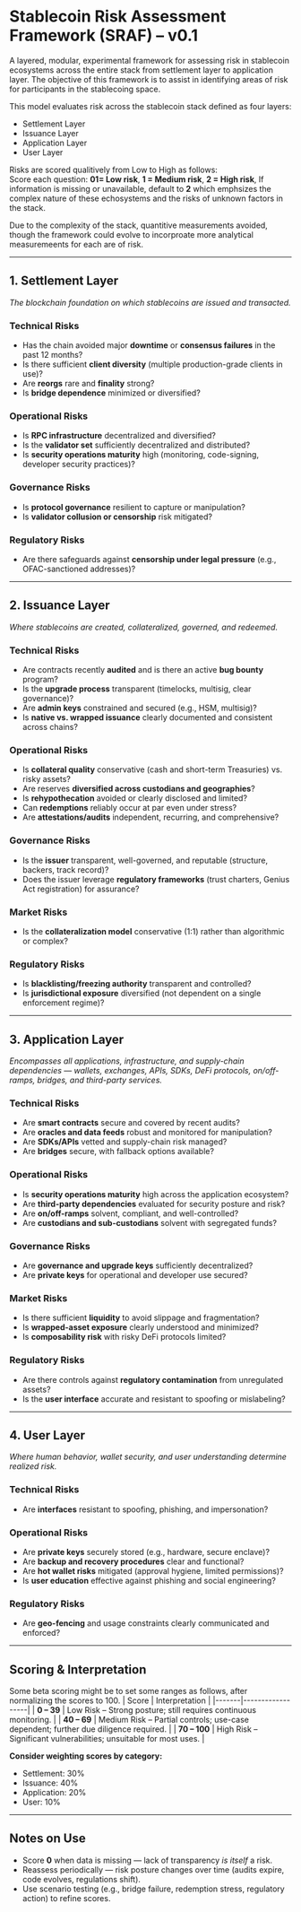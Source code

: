 

# Stablecoin Risk Assessment Framework (SRAF) – v0.1
A layered, modular, experimental framework for assessing risk in stablecoin ecosystems across the entire stack from settlement layer to application layer. The objective of this framework is to assist in identifying areas of risk for participants in the stablecoing space.

This model evaluates risk across the stablecoin stack defined as four layers:
 - Settlement Layer
 - Issuance Layer
 - Application Layer
 - User Layer

Risks are scored qualitively from Low to High as follows:  
Score each question: **01= Low risk**, **1 = Medium risk**, **2 = High risk**,
If information is missing or unavailable, default to **2** which emphsizes the complex nature of these echosystems and the risks of unknown factors in the stack. 

Due to the complexity of the stack, quantitive measurements avoided, though the  framework could evolve to incorproate more analytical measuremeents for each are of risk. 

---

## 1. Settlement Layer  
*The blockchain foundation on which stablecoins are issued and transacted.*

### Technical Risks
- Has the chain avoided major **downtime** or **consensus failures** in the past 12 months?  
- Is there sufficient **client diversity** (multiple production-grade clients in use)?  
- Are **reorgs** rare and **finality** strong?  
- Is **bridge dependence** minimized or diversified?

### Operational Risks
- Is **RPC infrastructure** decentralized and diversified?  
- Is the **validator set** sufficiently decentralized and distributed?  
- Is **security operations maturity** high (monitoring, code-signing, developer security practices)?

### Governance Risks
- Is **protocol governance** resilient to capture or manipulation?  
- Is **validator collusion or censorship** risk mitigated?

### Regulatory Risks
- Are there safeguards against **censorship under legal pressure** (e.g., OFAC-sanctioned addresses)?

---

## 2. Issuance Layer  
*Where stablecoins are created, collateralized, governed, and redeemed.*

### Technical Risks
- Are contracts recently **audited** and is there an active **bug bounty** program?  
- Is the **upgrade process** transparent (timelocks, multisig, clear governance)?  
- Are **admin keys** constrained and secured (e.g., HSM, multisig)?  
- Is **native vs. wrapped issuance** clearly documented and consistent across chains?

### Operational Risks
- Is **collateral quality** conservative (cash and short-term Treasuries) vs. risky assets?  
- Are reserves **diversified across custodians and geographies**?  
- Is **rehypothecation** avoided or clearly disclosed and limited?  
- Can **redemptions** reliably occur at par even under stress?  
- Are **attestations/audits** independent, recurring, and comprehensive?

### Governance Risks
- Is the **issuer** transparent, well-governed, and reputable (structure, backers, track record)?  
- Does the issuer leverage **regulatory frameworks** (trust charters, Genius Act registration) for assurance?

### Market Risks
- Is the **collateralization model** conservative (1:1) rather than algorithmic or complex?

### Regulatory Risks
- Is **blacklisting/freezing authority** transparent and controlled?  
- Is **jurisdictional exposure** diversified (not dependent on a single enforcement regime)?

---

## 3. Application Layer  
*Encompasses all applications, infrastructure, and supply-chain dependencies — wallets, exchanges, APIs, SDKs, DeFi protocols, on/off-ramps, bridges, and third-party services.*

### Technical Risks
- Are **smart contracts** secure and covered by recent audits?  
- Are **oracles and data feeds** robust and monitored for manipulation?  
- Are **SDKs/APIs** vetted and supply-chain risk managed?  
- Are **bridges** secure, with fallback options available?

### Operational Risks
- Is **security operations maturity** high across the application ecosystem?  
- Are **third-party dependencies** evaluated for security posture and risk?  
- Are **on/off-ramps** solvent, compliant, and well-controlled?  
- Are **custodians and sub-custodians** solvent with segregated funds?

### Governance Risks
- Are **governance and upgrade keys** sufficiently decentralized?  
- Are **private keys** for operational and developer use secured?

### Market Risks
- Is there sufficient **liquidity** to avoid slippage and fragmentation?  
- Is **wrapped-asset exposure** clearly understood and minimized?  
- Is **composability risk** with risky DeFi protocols limited?

### Regulatory Risks
- Are there controls against **regulatory contamination** from unregulated assets?  
- Is the **user interface** accurate and resistant to spoofing or mislabeling?

---

## 4. User Layer  
*Where human behavior, wallet security, and user understanding determine realized risk.*

### Technical Risks
- Are **interfaces** resistant to spoofing, phishing, and impersonation?

### Operational Risks
- Are **private keys** securely stored (e.g., hardware, secure enclave)?  
- Are **backup and recovery procedures** clear and functional?  
- Are **hot wallet risks** mitigated (approval hygiene, limited permissions)?  
- Is **user education** effective against phishing and social engineering?

### Regulatory Risks
- Are **geo-fencing** and usage constraints clearly communicated and enforced?

---

## Scoring & Interpretation

Some beta scoring might be to set some ranges as follows, after normalizing the scores to 100.
| Score | Interpretation |
|-------|------------------|
| **0 – 39** | Low Risk – Strong posture; still requires continuous monitoring. |
| **40 – 69** | Medium Risk – Partial controls; use-case dependent; further due diligence required. |
| **70 – 100** | High Risk – Significant vulnerabilities; unsuitable for most uses. |

**Consider weighting scores by category:**  
- Settlement: 30%  
- Issuance: 40%  
- Application: 20%  
- User: 10%

---

## Notes on Use
- Score **0** when data is missing — lack of transparency *is itself* a risk.  
- Reassess periodically — risk posture changes over time (audits expire, code evolves, regulations shift).  
- Use scenario testing (e.g., bridge failure, redemption stress, regulatory action) to refine scores.
